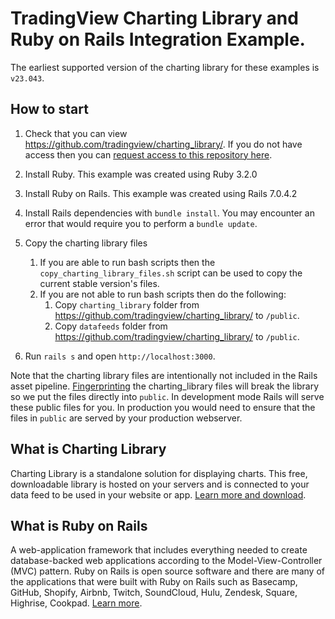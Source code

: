 # TradingView Charting Library and Ruby on Rails Integration Example.

The earliest supported version of the charting library for these examples is `v23.043`.

## How to start

1. Check that you can view https://github.com/tradingview/charting_library/. If you do not have access then you can [request access to this repository here](https://www.tradingview.com/HTML5-stock-forex-bitcoin-charting-library/).

1. Install Ruby. This example was created using Ruby 3.2.0

1. Install Ruby on Rails. This example was created using Rails 7.0.4.2

1. Install Rails dependencies with `bundle install`.
You may encounter an error that would require you to perform a `bundle update`.

1. Copy the charting library files
	1. If you are able to run bash scripts then the `copy_charting_library_files.sh` script can be used to copy the current stable version's files. 
	1. If you are not able to run bash scripts then do the following:
		1. Copy `charting_library` folder from https://github.com/tradingview/charting_library/ to `/public`. 
		1. Copy `datafeeds` folder from https://github.com/tradingview/charting_library/ to `/public`.

1. Run `rails s` and open `http://localhost:3000`.

Note that the charting library files are intentionally not included in the Rails asset pipeline. [Fingerprinting](https://guides.rubyonrails.org/asset_pipeline.html#what-is-fingerprinting-and-why-should-i-care-questionmark) the charting_library files will break the library so we put the files directly into `public`. In development mode Rails will serve these public files for you. In production you would need to ensure that the files in `public` are served by your production webserver.

## What is Charting Library

Charting Library is a standalone solution for displaying charts. This free, downloadable library is hosted on your servers and is connected to your data feed to be used in your website or app. [Learn more and download](https://www.tradingview.com/HTML5-stock-forex-bitcoin-charting-library/).

## What is Ruby on Rails

A web-application framework that includes everything needed to create database-backed web applications according to the Model-View-Controller (MVC) pattern. Ruby on Rails is open source software and there are many of the applications that were built with Ruby on Rails such as Basecamp, GitHub, Shopify, Airbnb, Twitch, SoundCloud, Hulu, Zendesk, Square, Highrise, Cookpad. [Learn more](http://rubyonrails.org/).